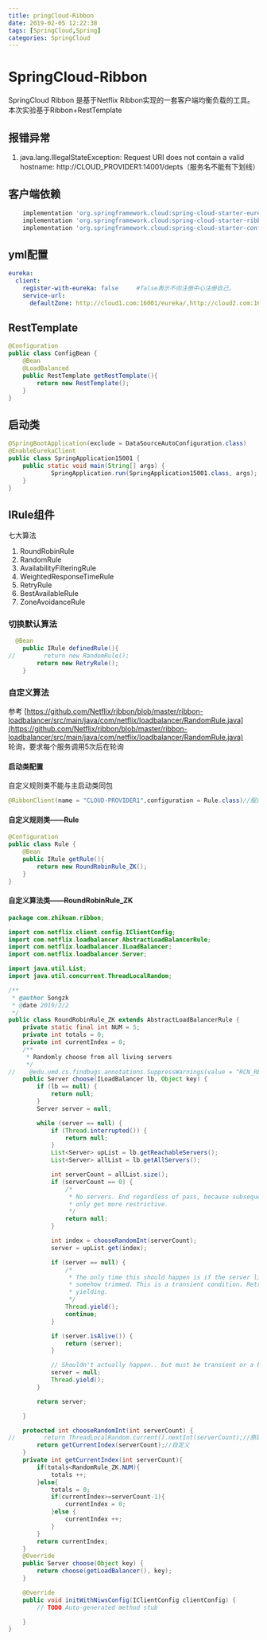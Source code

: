 ```yaml
---
title: pringCloud-Ribbon
date: 2019-02-05 12:22:38
tags: [SpringCloud,Spring]
categories: SpringCloud
---
```

# SpringCloud-Ribbon

SpringCloud Ribbon 是基于Netflix Ribbon实现的一套客户端均衡负载的工具。<br />本次实验基于Ribbon+RestTemplate
<!--more-->
## 报错异常
1. java.lang.IllegalStateException: Request URI does not contain a valid hostname: http://CLOUD_PROVIDER1:14001/depts（服务名不能有下划线）

## 客户端依赖

```groovy
    implementation 'org.springframework.cloud:spring-cloud-starter-eureka'
    implementation 'org.springframework.cloud:spring-cloud-starter-ribbon'
    implementation 'org.springframework.cloud:spring-cloud-starter-config'
```
## yml配置

```yaml
eureka:
  client:
    register-with-eureka: false     #false表示不向注册中心注册自己。
    service-url:
      defaultZone: http://cloud1.com:16001/eureka/,http://cloud2.com:16002/eureka/,http://cloud3.com:16003/eureka/

```

## RestTemplate

```java
@Configuration
public class ConfigBean {
    @Bean
    @LoadBalanced
    public RestTemplate getRestTemplate(){
        return new RestTemplate();
    }
}
```
## 启动类

```java
@SpringBootApplication(exclude = DataSourceAutoConfiguration.class)
@EnableEurekaClient
public class SpringApplication15001 {
    public static void main(String[] args) {
            SpringApplication.run(SpringApplication15001.class, args);
    }
}
```

## IRule组件
七大算法
1. RoundRobinRule
1. RandomRule
1. AvailabilityFilteringRule
1. WeightedResponseTimeRule
1. RetryRule
1. BestAvailableRule
1. ZoneAvoidanceRule
### 切换默认算法

```java
  @Bean
    public IRule definedRule(){
//        return new RandomRule();
        return new RetryRule();
    }
```

### 自定义算法
参考 [https://github.com/Netflix/ribbon/blob/master/ribbon-loadbalancer/src/main/java/com/netflix/loadbalancer/RandomRule.java](https://github.com/Netflix/ribbon/blob/master/ribbon-loadbalancer/src/main/java/com/netflix/loadbalancer/RandomRule.java)<br />轮询，要求每个服务调用5次后在轮询
#### 启动类配置
自定义规则类不能与主启动类同包
```java
@RibbonClient(name = "CLOUD-PROVIDER1",configuration = Rule.class)//服务名，自定义规则类
```
#### 自定义规则类——Rule

```java
@Configuration
public class Rule {
    @Bean
    public IRule getRule(){
        return new RoundRobinRule_ZK();
    }
}
```

#### 自定义算法类——RoundRobinRule_ZK
```java
package com.zhikuan.ribbon;

import com.netflix.client.config.IClientConfig;
import com.netflix.loadbalancer.AbstractLoadBalancerRule;
import com.netflix.loadbalancer.ILoadBalancer;
import com.netflix.loadbalancer.Server;

import java.util.List;
import java.util.concurrent.ThreadLocalRandom;

/**
 * @author Songzk
 * @date 2019/2/2
 */
public class RoundRobinRule_ZK extends AbstractLoadBalancerRule {
    private static final int NUM = 5;
    private int totals = 0;
    private int currentIndex = 0;
    /**
     * Randomly choose from all living servers
     */
//    @edu.umd.cs.findbugs.annotations.SuppressWarnings(value = "RCN_REDUNDANT_NULLCHECK_OF_NULL_VALUE")
    public Server choose(ILoadBalancer lb, Object key) {
        if (lb == null) {
            return null;
        }
        Server server = null;

        while (server == null) {
            if (Thread.interrupted()) {
                return null;
            }
            List<Server> upList = lb.getReachableServers();
            List<Server> allList = lb.getAllServers();

            int serverCount = allList.size();
            if (serverCount == 0) {
                /*
                 * No servers. End regardless of pass, because subsequent passes
                 * only get more restrictive.
                 */
                return null;
            }

            int index = chooseRandomInt(serverCount);
            server = upList.get(index);

            if (server == null) {
                /*
                 * The only time this should happen is if the server list were
                 * somehow trimmed. This is a transient condition. Retry after
                 * yielding.
                 */
                Thread.yield();
                continue;
            }

            if (server.isAlive()) {
                return (server);
            }

            // Shouldn't actually happen.. but must be transient or a bug.
            server = null;
            Thread.yield();
        }

        return server;

    }

    protected int chooseRandomInt(int serverCount) {
//        return ThreadLocalRandom.current().nextInt(serverCount);//原始
        return getCurrentIndex(serverCount);//自定义
    }
    private int getCurrentIndex(int serverCount){
        if(totals<RandomRule_ZK.NUM){
            totals ++;
        }else{
            totals = 0;
            if(currentIndex>=serverCount-1){
                currentIndex = 0;
            }else {
                currentIndex ++;
            }
        }
        return currentIndex;
    }
    @Override
    public Server choose(Object key) {
        return choose(getLoadBalancer(), key);
    }

    @Override
    public void initWithNiwsConfig(IClientConfig clientConfig) {
        // TODO Auto-generated method stub

    }
}

```

